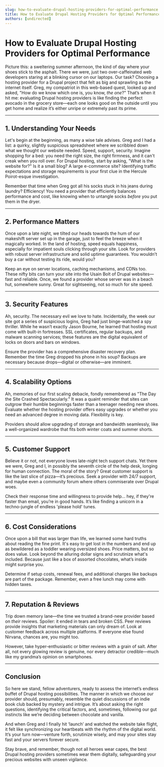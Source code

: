 ```yaml
---
slug: how-to-evaluate-drupal-hosting-providers-for-optimal-performance
title: How to Evaluate Drupal Hosting Providers for Optimal Performance
authors: [undirected]
---
```



# How to Evaluate Drupal Hosting Providers for Optimal Performance

Picture this: a sweltering summer afternoon, the kind of day where your shoes stick to the asphalt. There we were, just two over-caffeinated web developers staring at a blinking cursor on our laptops. Our task? Choosing a hosting provider for a Drupal project that felt as big and sprawling as the internet itself. Greg, my compatriot in this web-based quest, looked up and asked, "How do we know which one is, you know, _the one_?" That’s when it hit me: evaluating Drupal hosting providers is like finding the perfect avocado in the grocery store—each one looks good on the outside until you get home and realize it’s either unripe or extremely past its prime.

---

## 1. Understanding Your Needs

Let's begin at the beginning, as many a wise tale advises. Greg and I had a list: a quirky, slightly suspicious spreadsheet where we scribbled down what we thought our website needed. Speed, support, security. Imagine shopping for a bed: you need the right size, the right firmness, and it can't creak when you roll over. For Drupal hosting, start by asking, "What is the website for?" Is it a small blog? A large e-commerce site? Identifying traffic expectations and storage requirements is your first clue in the Hercule Poirot-esque investigation. 

Remember that time when Greg got all his socks stuck in his jeans during laundry? Efficiency! You need a provider that efficiently balances performance and cost, like knowing when to untangle socks *before* you put them in the dryer.

---

## 2. Performance Matters

Once upon a late night, we tilted our heads towards the hum of our makeshift server set up in the garage, just to feel the breeze when it magically worked. In the land of hosting, speed equals happiness, especially for impatient souls clicking through your site. Look for providers with robust server infrastructure and solid uptime guarantees. You wouldn’t buy a car without testing its ride, would you? 

Keep an eye on server locations, caching mechanisms, and CDNs too. These nifty bits can turn your site into the Usain Bolt of Drupal websites—fast and reliable. Once, we found a provider whose server was in a beach hut, somewhere sunny. Great for sightseeing, not so much for site speed.

---

## 3. Security Features

Ah, security. The necessary evil we love to hate. Incidentally, the week our site got a series of suspicious logins, Greg had just binge-watched a spy thriller. While he wasn’t exactly Jason Bourne, he learned that hosting must come with built-in fortresses. SSL certificates, regular backups, and malware scanning services; these features are the digital equivalent of locks on doors and bars on windows.

Ensure the provider has a comprehensive disaster recovery plan. Remember the time Greg dropped his phone in his soup? Backups are necessary because drops—digital or otherwise—are imminent.

---

## 4. Scalability Options

Ah, memories of our first scaling debacle, fondly remembered as "The Day the Site Crashed Spectacularly." It was a quaint reminder that sites can outgrow their humble beginnings faster than a teenager needing new shoes. Evaluate whether the hosting provider offers easy upgrades or whether you need an advanced degree in moving data. Flexibility is key.

Providers should allow upgrading of storage and bandwidth seamlessly, like a well-organized wardrobe that fits both winter coats and summer shorts.

---

## 5. Customer Support

Believe it or not, not everyone loves late-night tech support chats. Yet there we were, Greg and I, in possibly the seventh circle of the help desk, longing for human connection. The moral of the story? Great customer support is like the last slice of pizza—it’s precious. Seek a provider with 24/7 support, and maybe even a community forum where others commiserate over Drupal woes.

Check their response time and willingness to provide help... hey, if they're faster than email, you’re in good hands. It’s like finding a unicorn in a techno-jungle of endless 'please hold' tunes.

---

## 6. Cost Considerations

Once upon a bill that was larger than life, we learned some hard truths about reading the fine print. It's easy to get lost in the numbers and end up as bewildered as a toddler wearing oversized shoes. Price matters, but so does value. Look beyond the alluring dollar signs and scrutinize what's included. Because just like a box of assorted chocolates, what’s inside might surprise you.

Determine if setup costs, renewal fees, and additional charges like backups are part of the package. Remember, even a free lunch may come with hidden taxes.

---

## 7. Reputation & Reviews

Trip down memory lane—the time we trusted a brand-new provider based on *their* reviews. Spoiler: it ended in tears and broken CSS. Peer reviews provide insights that marketing materials can only dream of. Look at customer feedback across multiple platforms. If everyone else found Nirvana, chances are, you might too.

However, take hyper-enthusiastic or bitter reviews with a grain of salt. After all, not every glowing review is genuine, nor every detractor credible—much like my grandma’s opinion on smartphones.

---

## Conclusion

So here we stand, fellow adventurers, ready to assess the internet’s endless buffet of Drupal hosting possibilities. The manner in which we choose our provider should, presumably, resemble the quiet discussions of an indie book club backed by mystery and intrigue. It’s about asking the right questions, identifying the critical factors, and, sometimes, following our gut instincts like we’re deciding between chocolate and vanilla. 

And when Greg and I finally hit ‘launch’ and watched the website take flight, it felt like synchronizing our heartbeats with the rhythm of the digital world. It’s your turn now—venture forth, scrutinize wisely, and may your sites stay fast and your servers forever secure. 

Stay brave, and remember, though not all heroes wear capes, the best Drupal hosting providers sometimes wear them digitally, safeguarding your precious websites with unseen vigilance.
```
